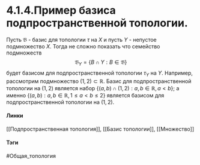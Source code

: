 # 4.1.4.Пример базиса подпространственной топологии.
Пусть $\mathfrak{B}$ - базис для топологии $\tau$ на $X$ и пусть $Y$ - непустое подмножество $X$. Тогда не сложно показать что семейство подмножеств 
$$\mathfrak{B}_{Y}=\{B\cap Y:B\in\mathfrak{B}\}$$ будет базисом для подпространственной топологии $\tau_{Y}$ на $Y$.
Например, рассмотрим подмножество $(1,2)\subset \mathbb{R}$. Базис для подпространственной топологии на $(1,2)$ является набор $\{(a,b)\cap(1,2):a,b\in\mathbb{R},a<b\}$; а именно $\{(a,b):a,b\in\mathbb{R},1\leq a<b\leq2\}$ является базисом для подпространственной топологии на $(1,2)$.

#### Линки
[[Подпространственная топология]],
[[Базис топологии]],
[[Множество]]
#### Тэги 
 #Общая_топология